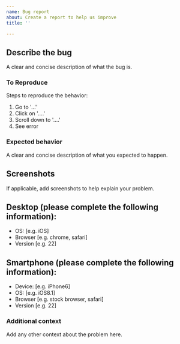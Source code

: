 ```yaml
---
name: Bug report
about: Create a report to help us improve
title: ''

---
```


## Describe the bug

A clear and concise description of what the bug is.

### To Reproduce 

Steps to reproduce the behavior:
1. Go to '...'
2. Click on '....'
3. Scroll down to '....'
4. See error

###  Expected behavior

A clear and concise description of what you expected to happen.

## Screenshots

If applicable, add screenshots to help explain your problem.

## Desktop (please complete the following information):

 - OS: [e.g. iOS]
 - Browser [e.g. chrome, safari]
 - Version [e.g. 22]

## Smartphone (please complete the following information):

 - Device: [e.g. iPhone6]
 - OS: [e.g. iOS8.1]
 - Browser [e.g. stock browser, safari]
 - Version [e.g. 22]

###  Additional context

Add any other context about the problem here.

